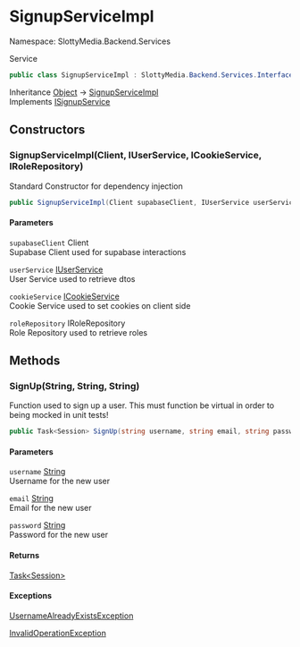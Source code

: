 # SignupServiceImpl

Namespace: SlottyMedia.Backend.Services

Service

```csharp
public class SignupServiceImpl : SlottyMedia.Backend.Services.Interfaces.ISignupService
```

Inheritance [Object](https://docs.microsoft.com/en-us/dotnet/api/system.object) → [SignupServiceImpl](./slottymedia.backend.services.signupserviceimpl.md)<br>
Implements [ISignupService](./slottymedia.backend.services.interfaces.isignupservice.md)

## Constructors

### **SignupServiceImpl(Client, IUserService, ICookieService, IRoleRepository)**

Standard Constructor for dependency injection

```csharp
public SignupServiceImpl(Client supabaseClient, IUserService userService, ICookieService cookieService, IRoleRepository roleRepository)
```

#### Parameters

`supabaseClient` Client<br>
Supabase Client used for supabase interactions

`userService` [IUserService](./slottymedia.backend.services.interfaces.iuserservice.md)<br>
User Service used to retrieve dtos

`cookieService` [ICookieService](./slottymedia.backend.services.interfaces.icookieservice.md)<br>
Cookie Service used to set cookies on client side

`roleRepository` IRoleRepository<br>
Role Repository used to retrieve roles

## Methods

### **SignUp(String, String, String)**

Function used to sign up a user. This must function be virtual in order to being mocked in unit tests!

```csharp
public Task<Session> SignUp(string username, string email, string password)
```

#### Parameters

`username` [String](https://docs.microsoft.com/en-us/dotnet/api/system.string)<br>
Username for the new user

`email` [String](https://docs.microsoft.com/en-us/dotnet/api/system.string)<br>
Email for the new user

`password` [String](https://docs.microsoft.com/en-us/dotnet/api/system.string)<br>
Password for the new user

#### Returns

[Task&lt;Session&gt;](https://docs.microsoft.com/en-us/dotnet/api/system.threading.tasks.task-1)<br>

#### Exceptions

[UsernameAlreadyExistsException](./slottymedia.backend.exceptions.signup.usernamealreadyexistsexception.md)<br>

[InvalidOperationException](https://docs.microsoft.com/en-us/dotnet/api/system.invalidoperationexception)<br>
